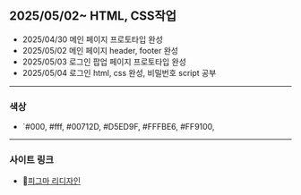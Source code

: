 ## 2025/05/02~ HTML, CSS작업
* 2025/04/30 메인 페이지 프로토타입 완성
* 2025/05/02 메인 페이지 header, footer 완성
* 2025/05/03 로그인 팝업 페이지 프로토타입 완성
* 2025/05/04 로그인 html, css 완성, 비밀번호 script 공부
----

### 색상
* `#000, #fff, #00712D, #D5ED9F, #FFFBE6, #FF9100,

----
### 사이트 링크
* 🔗<a href="https://www.figma.com/design/jBQfw5yk6CqNztXyKeC5Vm/%EC%B1%84%EC%88%98%EB%A6%BC-%EA%B2%8C%EC%8A%A4%ED%8A%B8%ED%95%98%EC%9A%B0%EC%8A%A4-%EC%A1%B0%EC%82%AC-%EB%B6%84%EC%84%9D-%EB%A6%AC%EB%94%94%EC%9E%90%EC%9D%B8?node-id=150-21&t=K6SKu1WBAIXfM1uN-1">피그마 리디자인<a>
